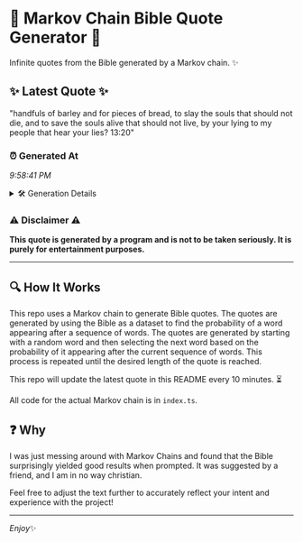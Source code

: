 # 📖 Markov Chain Bible Quote Generator 📖

Infinite quotes from the Bible generated by a Markov chain. ✨

## ✨ Latest Quote ✨
"handfuls of barley and for pieces of bread, to slay the souls that should not die, and to save the souls alive that should not live, by your lying to my people that hear your lies? 13:20"

### ⏰ Generated At
*9:58:41 PM*

<details>
    <summary>🛠️ Generation Details</summary>
    <p>
        <strong>🌱 Seed:</strong> handfuls<br>
        <strong>🔄 Iterations:</strong> 36<br>
        <strong>📜 Context History:</strong><br>[ handfuls ]: of<br>[ handfuls, of ]: barley<br>[ handfuls, of, barley ]: and<br>[ handfuls, of, barley, and ]: for<br>[ handfuls, of, barley, and, for ]: pieces<br>[ handfuls, of, barley, and, for, pieces ]: of<br>[ of, barley, and, for, pieces, of ]: bread,<br>[ barley, and, for, pieces, of, bread, ]: to<br>[ and, for, pieces, of, bread,, to ]: slay<br>[ for, pieces, of, bread,, to, slay ]: the<br>[ pieces, of, bread,, to, slay, the ]: souls<br>[ of, bread,, to, slay, the, souls ]: that<br>[ bread,, to, slay, the, souls, that ]: should<br>[ to, slay, the, souls, that, should ]: not<br>[ slay, the, souls, that, should, not ]: die,<br>[ the, souls, that, should, not, die, ]: and<br>[ souls, that, should, not, die,, and ]: to<br>[ that, should, not, die,, and, to ]: save<br>[ should, not, die,, and, to, save ]: the<br>[ not, die,, and, to, save, the ]: souls<br>[ die,, and, to, save, the, souls ]: alive<br>[ and, to, save, the, souls, alive ]: that<br>[ to, save, the, souls, alive, that ]: should<br>[ save, the, souls, alive, that, should ]: not<br>[ the, souls, alive, that, should, not ]: live,<br>[ souls, alive, that, should, not, live, ]: by<br>[ alive, that, should, not, live,, by ]: your<br>[ that, should, not, live,, by, your ]: lying<br>[ should, not, live,, by, your, lying ]: to<br>[ not, live,, by, your, lying, to ]: my<br>[ live,, by, your, lying, to, my ]: people<br>[ by, your, lying, to, my, people ]: that<br>[ your, lying, to, my, people, that ]: hear<br>[ lying, to, my, people, that, hear ]: your<br>[ to, my, people, that, hear, your ]: lies?<br>[ my, people, that, hear, your, lies? ]: 13:20<br>
    </p>
</details>

### ⚠️ Disclaimer ⚠️
**This quote is generated by a program and is not to be taken seriously. It is purely for entertainment purposes.**

---

## 🔍 How It Works

This repo uses a Markov chain to generate Bible quotes. The quotes are generated by using the Bible as a dataset to find the probability of a word appearing after a sequence of words. The quotes are generated by starting with a random word and then selecting the next word based on the probability of it appearing after the current sequence of words. This process is repeated until the desired length of the quote is reached.

This repo will update the latest quote in this README every 10 minutes. ⏳

All code for the actual Markov chain is in `index.ts`.

## ❓ Why

I was just messing around with Markov Chains and found that the Bible surprisingly yielded good results when prompted. 
It was suggested by a friend, and I am in no way christian.

Feel free to adjust the text further to accurately reflect your intent and experience with the project!

---

*Enjoy*✨
